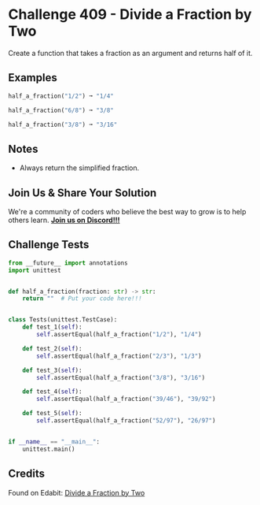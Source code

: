 # Challenge 409 - Divide a Fraction by Two

Create a function that takes a fraction as an argument and returns half of it.

## Examples
```python
half_a_fraction("1/2") ➞ "1/4"

half_a_fraction("6/8") ➞ "3/8"

half_a_fraction("3/8") ➞ "3/16"
```
## Notes

- Always return the simplified fraction.

## Join Us & Share Your Solution

We're a community of coders who believe the best way to grow is to help others learn. **[Join us on Discord!!!](https://discord.gg/sfHykntuGy)**

## Challenge Tests
```python
from __future__ import annotations
import unittest


def half_a_fraction(fraction: str) -> str:
    return ""  # Put your code here!!!


class Tests(unittest.TestCase):
    def test_1(self):
        self.assertEqual(half_a_fraction("1/2"), "1/4")

    def test_2(self):
        self.assertEqual(half_a_fraction("2/3"), "1/3")

    def test_3(self):
        self.assertEqual(half_a_fraction("3/8"), "3/16")

    def test_4(self):
        self.assertEqual(half_a_fraction("39/46"), "39/92")

    def test_5(self):
        self.assertEqual(half_a_fraction("52/97"), "26/97")


if __name__ == "__main__":
    unittest.main()
```
## Credits

Found on Edabit: [Divide a Fraction by Two](https://edabit.com/challenge/egHeSWSjHTgzMysBX)
